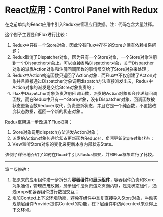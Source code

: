 # React应用：Control Panel with Redux

在之前单纯的React应用中引入Redux来管理应用数据。注：代码包含大量注释。

这个例子主要是和Flux进行比较：

1. Redux中只有一个Store对象，因此没有Flux中存在的Store之间有依赖关系问题；
2. Redux取消了Dispatcher对象，因为只有一个Store对象，一个Store对象注册到一个Dispatcher对象上，可以直接省略Dispatcher对象，关于Dispatcher对象的派发Action对象和注册回调函数的事情都交给了Store对象来处理；
3. Redux中Action构造函数只返回了Action对象，而Flux中不仅创建了Action对象并且直接通过Dispatcher对象调用dispatch方法直接派发出去，Redux中Action对象的派发是交给Store对象负责的；
4. Flux中Dispatcher对象负责注册回调函数，派发的Action对象都会传递给回调函数，而在Redux中只有一个Store对象，没有Dispatcher对象，回调函数被状态更新函数Reducer取代，负责更新状态，并且它是一个纯函数，不直接改变状态数据，返回一个新的状态对象 。

Redux框架进一步改进了Flux框架：

1. Store对象调用dispatch方法派发Action对象；
2. 派发的Action对象传递给状态更新函数Reducer，负责更新Store对象状态；
3. View监听Store对象的变化来更新本身内部状态State。

该例子详细地介绍了如何在React中引入Redux框架，并和Flux框架进行了比较。

---

第二版修改：

1. 把原来的应用组件进一步拆分为**容器组件**和**展示组件**，容器组件负责和Store对象通信，管理应用数据，展示组件是负责渲染页面内容，是无状态组件，通过props和容器组件进行数据交互；
2. 增加Context上下文环境功能，避免在组件中重复直接导入Store对象，手动实现顶层组件Provider提供Context的功能，在下层组件中访问context来获得上下文环境。
